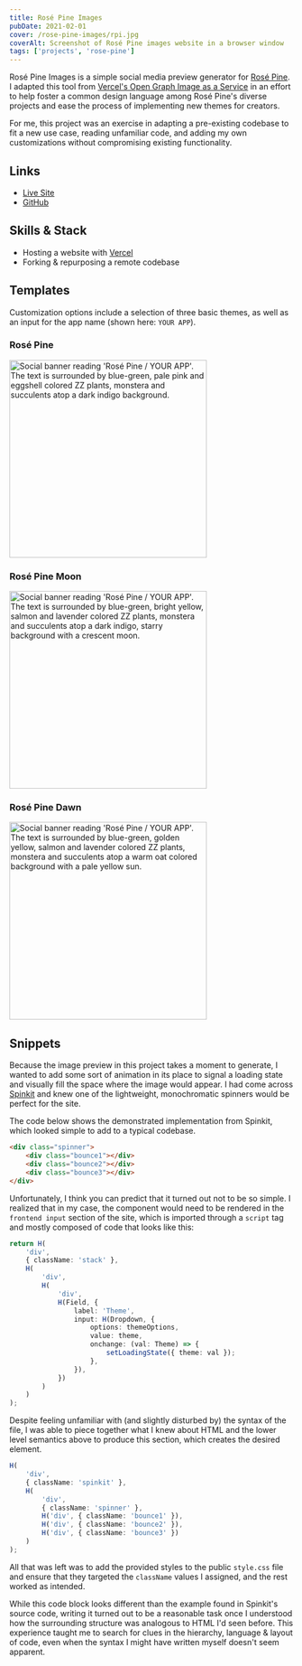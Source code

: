 ```yaml
---
title: Rosé Pine Images
pubDate: 2021-02-01
cover: /rose-pine-images/rpi.jpg
coverAlt: Screenshot of Rosé Pine images website in a browser window
tags: ['projects', 'rose-pine']
---
```


Rosé Pine Images is a simple social media preview generator for [Rosé Pine](https://rosepinetheme.com). I adapted this tool from [Vercel's Open Graph Image as a Service](https://github.com/vercel/og-image) in an effort to help foster a common design language among Rosé Pine's diverse projects and ease the process of implementing new themes for creators.

For me, this project was an exercise in adapting a pre-existing codebase to fit a new use case, reading unfamiliar code, and adding my own customizations without compromising existing functionality.

## Links

- [Live Site](https://rose-pine-images.vercel.app)
- [GitHub](https://github.com/fvrests/rose-pine-images)

## Skills & Stack

- Hosting a website with [Vercel](https://vercel.com/)
- Forking & repurposing a remote codebase

## Templates

Customization options include a selection of three basic themes, as well as an input for the app name (shown here: `YOUR APP`).

### Rosé Pine

<img src="/rose-pine-images/rpi-preview-base.jpg" alt="Social banner reading 'Rosé Pine / YOUR APP'. The text is surrounded by blue-green, pale pink and eggshell colored ZZ plants, monstera and succulents atop a dark indigo background." width="350"/>

<!-- ![Social banner reading 'Rosé Pine / YOUR APP'. The text is surrounded by blue-green, pale pink and eggshell colored ZZ plants, monstera and succulents atop a dark indigo background.](/rose-pine-images/rpi-preview-base.jpg) -->

### Rosé Pine Moon

<img src="/rose-pine-images/rpi-preview-moon.jpg"  alt="Social banner reading 'Rosé Pine / YOUR APP'. The text is surrounded by blue-green, bright yellow, salmon and lavender colored ZZ plants, monstera and succulents atop a dark indigo, starry background with a crescent moon." width="350"/>

### Rosé Pine Dawn

<img src="/rose-pine-images/rpi-preview-dawn.jpg"  alt="Social banner reading 'Rosé Pine / YOUR APP'. The text is surrounded by blue-green, golden yellow, salmon and lavender colored ZZ plants, monstera and succulents atop a warm oat colored background with a pale yellow sun." width="350"/>

## Snippets

Because the image preview in this project takes a moment to generate, I wanted to add some sort of animation in its place to signal a loading state and visually fill the space where the image would appear. I had come across [Spinkit](https://tobiasahlin.com/spinkit/) and knew one of the lightweight, monochromatic spinners would be perfect for the site.

The code below shows the demonstrated implementation from Spinkit, which looked simple to add to a typical codebase.

```html
<div class="spinner">
	<div class="bounce1"></div>
	<div class="bounce2"></div>
	<div class="bounce3"></div>
</div>
```

Unfortunately, I think you can predict that it turned out not to be so simple. I realized that in my case, the component would need to be rendered in the `frontend input` section of the site, which is imported through a `script` tag and mostly composed of code that looks like this:

```ts
return H(
	'div',
	{ className: 'stack' },
	H(
		'div',
		H(
			'div',
			H(Field, {
				label: 'Theme',
				input: H(Dropdown, {
					options: themeOptions,
					value: theme,
					onchange: (val: Theme) => {
						setLoadingState({ theme: val });
					},
				}),
			})
		)
	)
);
```

Despite feeling unfamiliar with (and slightly disturbed by) the syntax of the file, I was able to piece together what I knew about HTML and the lower level semantics above to produce this section, which creates the desired element.

```ts
H(
	'div',
	{ className: 'spinkit' },
	H(
		'div',
		{ className: 'spinner' },
		H('div', { className: 'bounce1' }),
		H('div', { className: 'bounce2' }),
		H('div', { className: 'bounce3' })
	)
);
```

All that was left was to add the provided styles to the public `style.css` file and ensure that they targeted the `className` values I assigned, and the rest worked as intended.

While this code block looks different than the example found in Spinkit's source code, writing it turned out to be a reasonable task once I understood how the surrounding structure was analogous to HTML I'd seen before. This experience taught me to search for clues in the hierarchy, language & layout of code, even when the syntax I might have written myself doesn't seem apparent.
